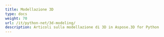 ```yaml
---
title: Modellazione 3D
type: docs
weight: 70
url: /it/python-net/3d-modeling/
description: Articoli sulla modellazione di 3D in Aspose.3D for Python via .NET.
---
```

